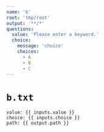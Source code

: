 ```yaml
---
name: 'b'
root: 'tmp/root'
output: '**/*'
questions:
  value: 'Please enter a keyword.'
  choice:
    message: 'choice'
    choices:
      - A
      - B
      - C
---
```


# `b.txt`

```
value: {{ inputs.value }}
choice: {{ inputs.choice }}
path: {{ output.path }}
```
